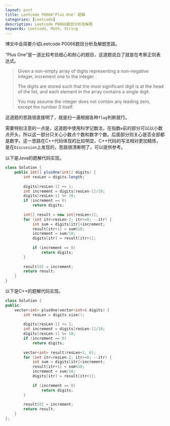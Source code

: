 ```yaml
---
layout: post
title: Leetcode P0066"Plus One" 题解
categories: [Leetcode]
description: Leetcode P0066题目分析及解答
keywords: Leetcode, Math, String
---
```


博文中会简要介绍Leetcode P0066题目分析及解题思路。

“Plus One”是一道比较考验细心和耐心的题目，这道题说白了就是在考察正则表达式。

> Given a non-empty array of digits representing a non-negative integer, increment one to the integer.
> 
> The digits are stored such that the most significant digit is at the head of the list, and each element in the array contains a single digit.
> 
> You may assume the integer does not contain any leading zero, except the number 0 itself.

这道题的思路很直接明了，就是扫一遍根据各种`flag`判断就行。

需要特别注意的一点是，这道题中使用科学记数法，在指数`e`前的部分可以以小数点开头，所以这一部分只关心小数点个数和数字个数。后面部分则关心是否全部都是数字。这一思路在C++代码体现的比较明显，C++代码的写法相对更加精炼，是在`Discussion`上发现的，思路很清晰明了，可以提供参考。

以下是Java的题解代码实现。
```java
class Solution {
    public int[] plusOne(int[] digits) {
        int resLen = digits.length;
        
        digits[resLen-1] += 1;
        int increment = digits[resLen-1]/10;
        digits[resLen-1] %= 10;
        if (increment == 0)
            return digits;
        
        int[] result = new int[resLen+1];
        for (int itr=resLen-2; itr>=0; --itr) {
            int sum = digits[itr]+increment;
            result[itr+1] = sum%10;
            increment = sum/10;
            digits[itr] = result[itr+1];
            
            if (increment == 0)
                return digits;
        }
        
        result[0] = increment;
        return result;
    }
}
```

以下是C++的题解代码实现。
```cpp
class Solution {
public:
    vector<int> plusOne(vector<int>& digits) {
        int resLen = digits.size();
        
        digits[resLen-1] += 1;
        int increment = digits[resLen-1]/10;
        digits[resLen-1] %= 10;
        if (increment == 0)
            return digits;
        
        vector<int> result(resLen+1, 0);
        for (int itr=resLen-2; itr>=0; --itr) {
            int sum = digits[itr]+increment;
            result[itr+1] = sum%10;
            increment = sum/10;
            digits[itr] = result[itr+1];
            
            if (increment == 0)
                return digits;
        }
        
        result[0] = increment;
        return result;
    }
};
```